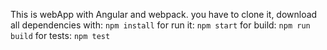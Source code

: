 This is webApp with Angular and webpack.
you have to clone it, download all dependencies with:
`npm install`
for run it:
`npm start`
for build:
`npm run build`
for tests:
`npm test`
